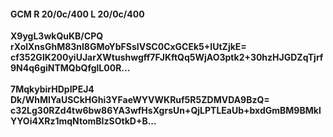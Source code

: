 #### GCM R 20/0c/400 L 20/0c/400
**X9ygL3wkQuKB/CPQ**<br/>**rXolXnsGhM83nl8GMoYbFSsIVSC0CxGCEk5+IUtZjkE=**<br/>**cf352GlK200yiUJarXWtushwgff7FJKftQq5WjAO3ptk2+30hzHJGDZqTjrf9N4q6giNTMQbQfglL00R...**<br/><br/>
**7MqkybirHDpIPEJ4**<br/>**Dk/WhMIYaUSCkHGhi3YFaeWYVWKRuf5R5ZDMVDA9BzQ=**<br/>**c32Lg30RZd4tw6bw86YA3wfHsXgrsUn+QjLPTLEaUb+bxdGmBM9BMklYYOi4XRz1mqNtomBIzSOtkD+B...**